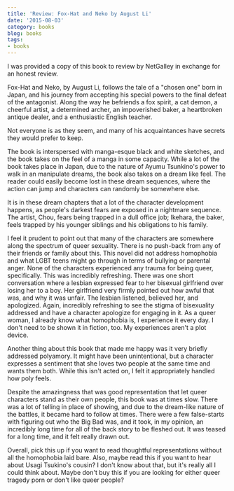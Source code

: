 ```yaml
---
title: 'Review: Fox-Hat and Neko by August Li'
date: '2015-08-03'
category: books
blog: books
tags:
- books
---
```


I was provided a copy of this book to review by NetGalley in exchange for an honest review.

Fox-Hat and Neko, by August Li, follows the tale of a "chosen one" born in Japan, and his journey from accepting his special powers to the final defeat of the antagonist. Along the way he befriends a fox spirit, a cat demon, a cheerful artist, a determined archer, an impoverished baker, a heartbroken antique dealer, and a enthusiastic English teacher. 

Not everyone is as they seem, and many of his acquaintances have secrets they would prefer to keep. 

The book is interspersed with manga-esque black and white sketches, and the book takes on the feel of a manga in some capacity. While a lot of the book takes place in Japan, due to the nature of Ayumu Tsunkino's power to walk in an manipulate dreams, the book also takes on a dream like feel. The reader could easily become lost in these dream sequences, where the action can jump and characters can randomly be somewhere else. 

It is in these dream chapters that a lot of the character development happens, as people's darkest fears are exposed in a nightmare sequence. The artist, Chou, fears being trapped in a dull office job; Ikehara, the baker, feels trapped by his younger siblings and his obligations to his family. 

I feel it prudent to point out that many of the characters are somewhere along the spectrum of queer sexuality. There is no push-back from any of their friends or family about this. This novel did not address homophobia and what LGBT teens might go through in terms of bullying or parental anger. None of the characters experienced any trauma for being queer, specifically. This was incredibly refreshing. There was one short conversation where a lesbian expressed fear to her bisexual girlfriend over losing her to a boy. Her girlfriend very firmly pointed out how awful that was, and why it was unfair. The lesbian listened, believed her, and apologized. Again, incredibly refreshing to see the stigma of bisexuality addressed and have a character apologize for engaging in it. As a queer woman, I already know what homophobia is, I experience it every day. I don't need to be shown it in fiction, too. My experiences aren't a plot device.

Another thing about this book that made me happy was it very briefly addressed polyamory. It might have been unintentional, but a character expresses a sentiment that she loves two people at the same time and wants them both. While this isn't acted on, I felt it appropriately handled how poly feels. 

Despite the amazingness that was good representation that let queer characters stand as their own people, this book was at times slow. There was a lot of telling in place of showing, and due to the dream-like nature of the battles, it became hard to follow at times. There were a few false-starts with figuring out who the Big Bad was, and it took, in my opinion, an incredibly long time for all of the back story to be fleshed out. It was teased for a long time, and it felt really drawn out. 

Overall, pick this up if you want to read thoughtful representations without all the homophobia laid bare. Also, maybe read this if you want to hear about Usagi Tsukino's cousin? I don't know about that, but it's really all I could think about. Maybe don't buy this if you are looking for either queer tragedy porn or don't like queer people? 
